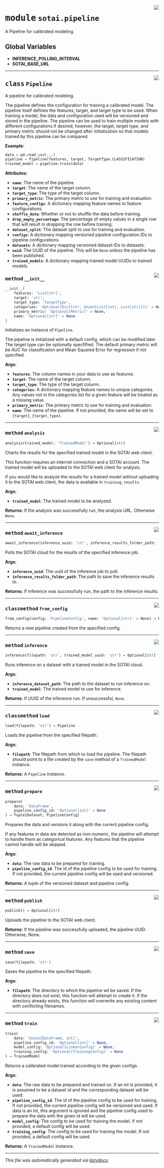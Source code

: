 <!-- markdownlint-disable -->

<a href="https://github.com/SOTAI-Labs/sotai/tree/main/sotai/pipeline.py#L0"><img align="right" style="float:right;" src="https://img.shields.io/badge/-source-cccccc?style=flat-square"></a>

# <kbd>module</kbd> `sotai.pipeline`
A Pipeline for calibrated modeling. 

**Global Variables**
---------------
- **INFERENCE_POLLING_INTERVAL**
- **SOTAI_BASE_URL**


---

<a href="https://github.com/SOTAI-Labs/sotai/tree/main/sotai/pipeline.py#L48"><img align="right" style="float:right;" src="https://img.shields.io/badge/-source-cccccc?style=flat-square"></a>

## <kbd>class</kbd> `Pipeline`
A pipeline for calibrated modeling. 

The pipeline defines the configuration for training a calibrated model. The pipeline itself defines the features, target, and target type to be used. When training a model, the data and configuration used will be versioned and stored in the pipeline. The pipeline can be used to train multiple models with different configurations if desired; however, the target, target type, and primary metric should not be changed after initialization so that models trained by this pipeline can be compared. 



**Example:**
 ```python
data = pd.read_csv(...)
pipeline = Pipeline(features, target, TargetType.CLASSIFICATION)
trained_model = pipeline.train(data)
``` 



**Attributes:**
 
 - <b>`name`</b>:  The name of the pipeline. 
 - <b>`target`</b>:  The name of the target column. 
 - <b>`target_type`</b>:  The type of the target column. 
 - <b>`primary_metric`</b>:  The primary metric to use for training and evaluation. 
 - <b>`feature_configs`</b>:  A dictionary mapping feature names to feature configurations. 
 - <b>`shuffle_data`</b>:  Whether or not to shuffle the data before training. 
 - <b>`drop_empty_percentage`</b>:  The percentage of empty values in a single row that will  result in dropping the row before training. 
 - <b>`dataset_split`</b>:  The dataset split to use for training and evaluation. 
 - <b>`configs`</b>:  A dictionary mapping versioned pipeline configuration IDs to pipeline  configurations. 
 - <b>`datasets`</b>:  A dictionary mapping versioned dataset IDs to datasets. 
 - <b>`uuid`</b>:  The UUID of the pipeline. This will be `None` unless the pipeline has been  published. 
 - <b>`trained_models`</b>:  A dictionary mapping trained model UUIDs to trained models. 

<a href="https://github.com/SOTAI-Labs/sotai/tree/main/sotai/pipeline.py#L84"><img align="right" style="float:right;" src="https://img.shields.io/badge/-source-cccccc?style=flat-square"></a>

### <kbd>method</kbd> `__init__`

```python
__init__(
    features: 'List[str]',
    target: 'str',
    target_type: 'TargetType',
    categories: 'Optional[Dict[str, Union[List[int], List[str]]]]' = None,
    primary_metric: 'Optional[Metric]' = None,
    name: 'Optional[str]' = None
)
```

Initializes an instance of `Pipeline`. 

The pipeline is initialized with a default config, which can be modified later. The target type can be optionally specfified. The default primary metric will be AUC for classification and Mean Squared Error for regression if not specified. 



**Args:**
 
 - <b>`features`</b>:  The column names in your data to use as features. 
 - <b>`target`</b>:  The name of the target column. 
 - <b>`target_type`</b>:  The type of the target column. 
 - <b>`categories`</b>:  A dictionary mapping feature names to unique categories. Any  values not in the categories list for a given feature will be treated  as a missing value. 
 - <b>`primary_metric`</b>:  The primary metric to use for training and evaluation. 
 - <b>`name`</b>:  The name of the pipeline. If not provided, the name will be set to  `{target}_{target_type}`. 




---

<a href="https://github.com/SOTAI-Labs/sotai/tree/main/sotai/pipeline.py#L279"><img align="right" style="float:right;" src="https://img.shields.io/badge/-source-cccccc?style=flat-square"></a>

### <kbd>method</kbd> `analysis`

```python
analysis(trained_model: 'TrainedModel') → Optional[str]
```

Charts the results for the specified trained model in the SOTAI web client. 

This function requires an internet connection and a SOTAI account. The trained model will be uploaded to the SOTAI web client for analysis. 

If you would like to analyze the results for a trained model without uploading it to the SOTAI web client, the data is available in `training_results`. 



**Args:**
 
 - <b>`trained_model`</b>:  The trained model to be analyzed. 



**Returns:**
 If the analysis was successfully run, the analysis URL. Otherwise `None`. 

---

<a href="https://github.com/SOTAI-Labs/sotai/tree/main/sotai/pipeline.py#L378"><img align="right" style="float:right;" src="https://img.shields.io/badge/-source-cccccc?style=flat-square"></a>

### <kbd>method</kbd> `await_inference`

```python
await_inference(inference_uuid: 'str', inference_results_folder_path: 'str')
```

Polls the SOTAI cloud for the results of the specified inference job. 



**Args:**
 
 - <b>`inference_uuid`</b>:  The uuid of the inference job to poll. 
 - <b>`inference_results_folder_path`</b>:  The path to save the inference results to. 



**Returns:**
 If inference was successfully run, the path to the inference results. 

---

<a href="https://github.com/SOTAI-Labs/sotai/tree/main/sotai/pipeline.py#L445"><img align="right" style="float:right;" src="https://img.shields.io/badge/-source-cccccc?style=flat-square"></a>

### <kbd>classmethod</kbd> `from_config`

```python
from_config(config: 'PipelineConfig', name: 'Optional[str]' = None) → Pipeline
```

Returns a new pipeline created from the specified config. 

---

<a href="https://github.com/SOTAI-Labs/sotai/tree/main/sotai/pipeline.py#L350"><img align="right" style="float:right;" src="https://img.shields.io/badge/-source-cccccc?style=flat-square"></a>

### <kbd>method</kbd> `inference`

```python
inference(filepath: 'str', trained_model_uuid: 'str') → Optional[str]
```

Runs inference on a dataset with a trained model in the SOTAI cloud. 



**Args:**
 
 - <b>`inference_dataset_path`</b>:  The path to the dataset to run inference on. 
 - <b>`trained_model`</b>:  The trained model to use for inference. 



**Returns:**
 If UUID of the inference run. If unsuccessful, `None`. 

---

<a href="https://github.com/SOTAI-Labs/sotai/tree/main/sotai/pipeline.py#L428"><img align="right" style="float:right;" src="https://img.shields.io/badge/-source-cccccc?style=flat-square"></a>

### <kbd>classmethod</kbd> `load`

```python
load(filepath: 'str') → Pipeline
```

Loads the pipeline from the specified filepath. 



**Args:**
 
 - <b>`filepath`</b>:  The filepath from which to load the pipeline. The filepath should  point to a file created by the `save` method of a `TrainedModel`  instance. 



**Returns:**
 A `Pipeline` instance. 

---

<a href="https://github.com/SOTAI-Labs/sotai/tree/main/sotai/pipeline.py#L148"><img align="right" style="float:right;" src="https://img.shields.io/badge/-source-cccccc?style=flat-square"></a>

### <kbd>method</kbd> `prepare`

```python
prepare(
    data: 'DataFrame',
    pipeline_config_id: 'Optional[int]' = None
) → Tuple[Dataset, PipelineConfig]
```

Prepares the data and versions it along with the current pipeline config. 

If any features in data are detected as non-numeric, the pipeline will attempt to handle them as categorical features. Any features that the pipeline cannot handle will be skipped. 



**Args:**
 
 - <b>`data`</b>:  The raw data to be prepared for training. 
 - <b>`pipeline_config_id`</b>:  The id of the pipeline config to be used for training.  If not provided, the current pipeline config will be used and versioned. 



**Returns:**
 A tuple of the versioned dataset and pipeline config. 

---

<a href="https://github.com/SOTAI-Labs/sotai/tree/main/sotai/pipeline.py#L265"><img align="right" style="float:right;" src="https://img.shields.io/badge/-source-cccccc?style=flat-square"></a>

### <kbd>method</kbd> `publish`

```python
publish() → Optional[str]
```

Uploads the pipeline to the SOTAI web client. 



**Returns:**
  If the pipeline was successfully uploaded, the pipeline UUID.  Otherwise, None. 

---

<a href="https://github.com/SOTAI-Labs/sotai/tree/main/sotai/pipeline.py#L414"><img align="right" style="float:right;" src="https://img.shields.io/badge/-source-cccccc?style=flat-square"></a>

### <kbd>method</kbd> `save`

```python
save(filepath: 'str')
```

Saves the pipeline to the specified filepath. 



**Args:**
 
 - <b>`filepath`</b>:  The directory to which the pipeline wil be saved. If the directory  does not exist, this function will attempt to create it. If the  directory already exists, this function will overwrite any existing  content with conflicting filenames. 

---

<a href="https://github.com/SOTAI-Labs/sotai/tree/main/sotai/pipeline.py#L206"><img align="right" style="float:right;" src="https://img.shields.io/badge/-source-cccccc?style=flat-square"></a>

### <kbd>method</kbd> `train`

```python
train(
    data: 'Union[DataFrame, int]',
    pipeline_config_id: 'Optional[int]' = None,
    model_config: 'Optional[LinearConfig]' = None,
    training_config: 'Optional[TrainingConfig]' = None
) → TrainedModel
```

Returns a calibrated model trained according to the given configs. 



**Args:**
 
 - <b>`data`</b>:  The raw data to be prepared and trained on. If an int is provided,  it is assumed to be a dataset id and the corresponding dataset will be  used. 
 - <b>`pipeline_config_id`</b>:  The id of the pipeline config to be used for training.  If not provided, the current pipeline config will be versioned and used.  If data is an int, this argument is ignored and the pipeline config used  to prepare the data with the given id will be used. 
 - <b>`model_config`</b>:  The config to be used for training the model. If not provided,  a default config will be used. 
 - <b>`training_config`</b>:  The config to be used for training the model. If not  provided, a default config will be used. 



**Returns:**
 A `TrainedModel` instance. 




---

_This file was automatically generated via [lazydocs](https://github.com/ml-tooling/lazydocs)._

